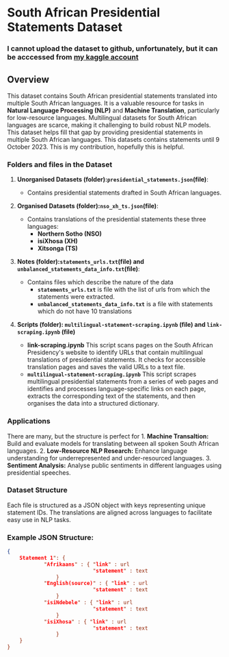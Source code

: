 # South African Presidential Statements Dataset
### I cannot upload the dataset to github, unfortunately, but it can be acccessed from <a href="https://www.kaggle.com/datasets/maleselalegodi/sa-government-data/data"> my kaggle account </a>
## Overview
This dataset contains South African presidential statements translated into multiple South African languages. It is a valuable resource for tasks in **Natural Language Processing (NLP)** and **Machine Translation**, particularly for low-resource languages. Multilingual datasets for South African languages are scarce, making it challenging to build robust NLP models. This dataset helps fill that gap by providing presidential statements in multiple South African languages. This datasets contains statements until 9 October 2023. This is my contribution, hopefully this is helpful.

### Folders and files in the Dataset
1. **Unorganised Datasets (folder):`presidential_statements.json`(file)**:
    - Contains presidential statements drafted in South African languages.
   
2. **Organised Datasets (folder):`nso_xh_ts.json`(file)**:
    - Contains translations of the presidential statements these three languages:
      - **Northern Sotho (NSO)**
      - **isiXhosa (XH)**
      - **Xitsonga (TS)**

3. **Notes (folder):`statements_urls.txt`(file) and `unbalanced_statements_data_info.txt`(file)**:
    - Contains files which describe the nature of the data
      - **`statements_urls.txt`** is file with the list of urls from which the statements were extracted.
      - **`unbalanced_statements_data_info.txt`** is a file with statements which do not have 10 translations
       
4. **Scripts (folder): `multilingual-statement-scraping.ipynb` (file) and `link-scraping.ipynb` (file)**
    - **link-scraping.ipynb** This script scans pages on the South African Presidency's website to identify URLs that contain multilingual translations of presidential statements. It checks for accessible translation pages and saves the valid URLs to a text file.
    - **`multilingual-statement-scraping.ipynb`** This script scrapes multilingual presidential statements from a series of web pages and identifies and processes language-specific links on each page, extracts the corresponding text of the statements, and then organises the data into a structured dictionary.

### Applications
There are many, but the structure is perfect for
     1. **Machine Transaltion:** Build and evaluate models for translating between all spoken South African languages.
     2. **Low-Resource NLP Research:** Enhance language understanding for underrepresented and under-resourced languages.
     3. **Sentiment Analysis:** Analyse public sentiments in different languages using presidential speeches.    
    
### Dataset Structure
Each file is structured as a JSON object with keys representing unique statement IDs. The translations are aligned across languages to facilitate easy use in NLP tasks.

### Example JSON Structure:
```JSON
{
    Statement 1": {
            "Afrikaans" : { "link" : url
                            "statement" : text
                }
            "English(source)" : { "link" : url
                            "statement" : text
                }
            "isiNdebele" : { "link" : url
                            "statement" : text
                }
            "isiXhosa" : { "link" : url
                            "statement" : text
                }
    }
}
